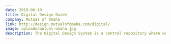 ```yaml
---
date: 2019-06-10
title: Digital Design Guide
company: Mutual of Omaha
link: http://design.mutualofomaha.com/digital/
image: uploads/mutual-omaha.jpg
description: The Digital Design System is a central repository where we house reusable UI elements, high-quality, tested code, and guidelines and UX patterns for a consistent user experience.
---
```

